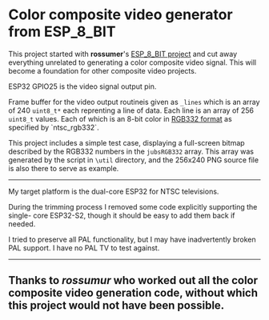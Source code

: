 # Color composite video generator from **ESP_8_BIT**

This project started with __rossumer__'s
[ESP_8_BIT project](https://github.com/rossumur/esp_8_bit)
and cut away everything unrelated to generating a color composite video signal.
This will become a foundation for other composite video projects.

ESP32 GPIO25 is the video signal output pin.

Frame buffer for the video output routineis given as `_lines` which is an array
of 240 `uint8_t*` each reprenting a line of data. Each line is an array of 256
`uint8_t` values. Each of which is an 8-bit color in
[RGB332 format](https://en.wikipedia.org/wiki/List_of_monochrome_and_RGB_color_formats#8-bit_RGB_(also_known_as_3-3-2_bit_RGB))
as specified by `ntsc_rgb332`.

This project includes a simple test case, displaying a full-screen bitmap
described by the RGB332 numbers in the `jubsRGB332` array. This array was generated
by the script in `\util` directory, and the 256x240 PNG source file is also there
to serve as example.

----------

My target platform is the dual-core ESP32 for NTSC televisions.

During the trimming process I removed some code explicitly supporting the single-
core ESP32-S2, though it should be easy to add them back if needed.

I tried to preserve all PAL functionality, but I may have inadvertently broken
PAL support. I have no PAL TV to test against.

----------

## Thanks to *rossumur* who worked out all the color composite video generation code, without which this project would not have been possible.
